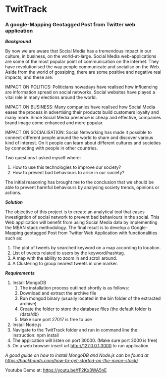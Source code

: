 # TwitTrack
### A google-Mapping Geotagged Post from Twitter web application

__*Background*__

By now we are aware that Social Media has a tremendous impact in our culture, in business, on the world-at-large. 
Social Media web-applications are some of the most popular point of communication on the internet. 
They have revolutionised the way people communicate and socialise on the Web. 
Aside from the world of gossiping, there are some positive and negative real impacts; and these are: 

IMPACT ON POLITICS: Politicians nowadays have realised how influencing are information spread on social networks. 
	               Social websites have played a vital role in many elections around the world.

IMPACT ON BUSINESS: Many companies have realised how Social Media eases the process in advertising their products build customers loyalty and many more.
 	              Since Social Media presence is cheap and effective, companies brand image come enhanced and more popular.

IMPACT ON SOCIALISATION: Social Networking has made it possible to connect different people around the world to share and discover various kind of interest. 
	                        On it people can learn about different cultures and societies by connecting with people in other countries.

Two questions I asked myself where:

1. How to use this technologies to improve our society? 
2. How to prevent bad behaviours to arise in our society?

The initial reasoning has brought me to the conclusion that we should be able to prevent harmful behaviours by analysing society trends, opinions or actions.

__*Solution*__

The objective of this project is to create an analytical tool that eases investigation of social network to prevent bad behaviours in the social. This Web application will benefit from using Social Media data
by implementing the MEAN stack methodology. 
The final result is to develop a Google-Mapping geotagged Post from Twitter Web Application with functionalities such as:

1. The plot of tweets by searched keyword on a map according to location. 
2. List of tweets related to users by the keyword/hashtag. 
3. A map with the ability to zoom in and scroll around.
4. A Clustering to group nearest tweets in one marker.

__*Requirements*__

1. Install MongoDB
   1. The installation process outlined shortly is as follows:
   2. Download and extract the archive file
   3. Run mongod binary (usually located in the bin folder of the extracted archive)
   4. Create the folder to store the database files (the default folder is /data/db)
   5. Make sure port 27017 is free to use
2. Install Node.js
3. Navigate to the TwitTrack folder and run in command line the instruction: npm install
4. The application will listen on port 30000. (Make sure port 3000 is free)
5. On a web browser insert url http://127.0.0.1:3000 to run application.

*A good guide on how to install MongoDB and Node.js can be found at https://hackhands.com/how-to-get-started-on-the-mean-stack/*

Youtube Demo at: https://youtu.be/fF2Kx3WA5nE



